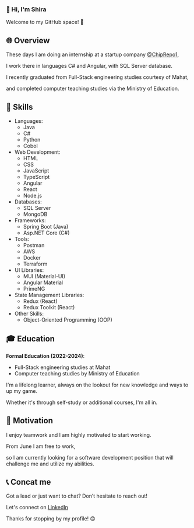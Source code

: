 ### 👋 Hi, I'm Shira
Welcome to my GitHub space! 🚀


## 🌐 Overview
These days I am doing an internship at a startup company [@ChipRepo1](https://github.com/ChipRepo1),

I work there in languages ​​C# and Angular, with SQL Server database.

I recently graduated from Full-Stack engineering studies courtesy of Mahat,

and completed computer teaching studies via the Ministry of Education.


## 🚀 Skills
- Languages:
  - Java
  - C#
  - Python
  - Cobol
- Web Development:
  - HTML
  - CSS
  - JavaScript
  - TypeScript
  - Angular
  - React
  - Node.js
- Databases:
  - SQL Server
  - MongoDB
- Frameworks:
  - Spring Boot (Java)
  - Asp.NET Core (C#)
- Tools:
  - Postman
  - AWS
  - Docker
  - Terraform
- UI Libraries:
    - MUI (Material-UI)
    - Angular Material
    - PrimeNG 
- State Management Libraries:
    - Redux (React)
    - Redux Toolkit (React)
- Other Skills:
  - Object-Oriented Programming (OOP)


## 🎓 Education
**Formal Education (2022-2024)**:
  - Full-Stack engineering studies at Mahat
  - Computer teaching studies by Ministry of Education

I'm a lifelong learner, always on the lookout for new knowledge and ways to up my game.

Whether it's through self-study or additional courses, I'm all in.


## 💪 Motivation
I enjoy teamwork and I am highly motivated to start working.

From June I am free to work,

so I am currently looking for a software development position that will challenge me and utilize my abilities.


## 📞 Concat me
Got a lead or just want to chat? Don’t hesitate to reach out!

Let's connect on [LinkedIn](https://www.linkedin.com/in/shirabiton/)

Thanks for stopping by my profile! 😊

